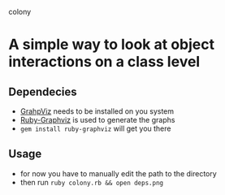colony

A simple way to look at object interactions on a class level
======

## Dependecies  
* [GrahpViz](http://www.graphviz.org/) needs to be installed on you system  
* [Ruby-Graphviz](https://github.com/glejeune/Ruby-Graphviz/) is used to generate the graphs  
* `gem install ruby-graphviz` will get you there  

## Usage  
* for now you have to manually edit the path to the directory  
* then run `ruby colony.rb && open deps.png`  

